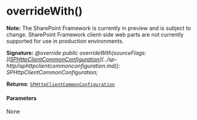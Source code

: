 # overrideWith()
**Note:** The SharePoint Framework is currently in preview and is subject to change. SharePoint Framework client-side web parts are not currently supported for use in production environments.





**Signature:** _@override public overrideWith(sourceFlags: [I[SPHttpClientCommonConfiguration](../sp-http/sphttpclientcommonconfiguration.md)](../sp-http/isphttpclientcommonconfiguration.md)): SPHttpClientCommonConfiguration;_

**Returns**: [`SPHttpClientCommonConfiguration`](../sp-http/sphttpclientcommonconfiguration.md)





#### Parameters
None


